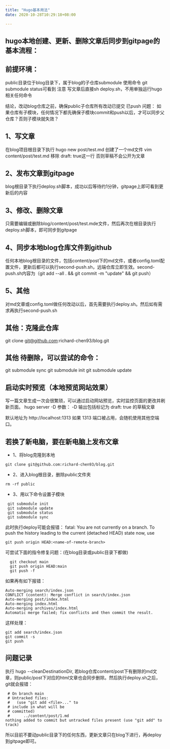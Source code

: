 ```yaml
---
title: "Hugo基本用法"
date: 2020-10-28T10:29:18+08:00

---
```


## hugo本地创建、更新、删除文章后同步到gitpage的基本流程：

## 前提环境：
public目录位于blog目录下，属于blog的子仓库submodule 使用命令 git submodule status可看到
注意 写文章后直接sh deploy.sh，不用单独运行hugo相关任何命令

结论，改动blog仓库之前，确保public子仓库所有改动已提交 已push
问题： 如果仓库有子模块，任何情况下都先确保子模块commit和push以后，才可以同步父仓库？否则子模块就失效？


## 1、写文章
在blog项目根目录下执行 hugo new post/test.md 创建了一个md文件
vim content/post/test.md 移除 draft: true这一行  否则草稿不会公开为文章

## 2、发布文章到gitpage
blog根目录下执行deploy.sh脚本，成功以后等待约1分钟，gitpage上即可看到更新后的内容

## 3、修改、删除文章
只需要编辑或删除blog/content/post/test.mde文件，然后再次在根目录执行deploy.sh脚本，即可同步到gitpage

## 4、同步本地blog仓库文件到github
任何本地blog根目录的文件，包括content/post下的md文件，或者config.toml配置文件，更新后都可以执行second-push.sh，远端仓库立即生效。second-push.sh内容为（git add --all . && git commit -m "update" && git push）

## 5、其他
对md文章或config.toml做任何改动以后，首先需要执行deploy.sh。然后如有需求再执行second-push.sh

## 其他：克隆此仓库
git clone git@github.com:richard-chen93/blog.git

## 其他  待删除，可以尝试的命令：
git submodule sync
git submodule init
git submodule update

## 启动实时预览（本地预览网站效果）
写一篇文章生成一次会很繁琐，可以通过启动网站预览，实时监控页面的更改并刷新页面。
hugo server -D
参数： -D 输出包括标记为 draft: true 的草稿文章

默认地址为 http://localhost:1313 如果 1313 端口被占用，会随机使用其他空端口。

## 若换了新电脑，要在新电脑上发布文章
* 1、将blog克隆到本地  
```
git clone git@github.com:richard-chen93/blog.git
```
* 2、进入blog根目录，删除public文件夹 
```
rm -rf public
```
* 3、用以下命令设置子模块
```
 git submodule init
 git submodule update
 git submodule status
 git submodule sync
```
此时执行deploy可能会报错：
fatal: You are not currently on a branch.
To push the history leading to the current (detached HEAD)
state now, use

    git push origin HEAD:<name-of-remote-branch>

可尝试下面的指令修复问题：(在blog目录或public目录下都做)
```
  git checkout main
  git push origin HEAD:main
  git push -f
```
如果再有如下报错：
```
Auto-merging search/index.json
CONFLICT (content): Merge conflict in search/index.json
Auto-merging post/index.html
Auto-merging index.html
Auto-merging archives/index.html
Automatic merge failed; fix conflicts and then commit the result.
```
这样处理：
```
git add search/index.json
git commit -s
git push

```
## 问题记录
执行 hugo --cleanDestinationDir, 若blog仓库content/post下有删除的md文章，则public/post下对应的html文章也会同步删除。然后执行deploy.sh之后，git就会报错：
```
 # On branch main
 # Untracked files:
 #   (use "git add <file>..." to 
 # include in what will be 
 # committed)
 #      ../content/post/1.md
nothing added to commit but untracked files present (use "git add" to track)
```
所以目前不要动public目录下的任何东西，更新文章只在blog下进行，再deploy到gitpage即可。

